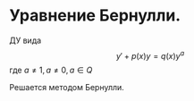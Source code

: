 # Уравнение Бернулли.

ДУ вида
$$y' + p(x)y = q(x)y^a$$
где $a \neq1,a\neq0, a\in Q$

Решается методом Бернулли.
